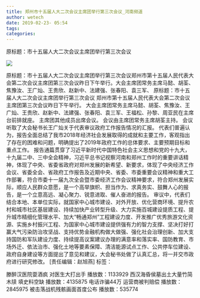 ```yaml
---
title: 郑州市十五届人大二次会议主席团举行第三次会议_河南频道
author: wetech
date: 2019-02-23- 05:54
tags: 
categories: 
---
```

原标题：市十五届人大二次会议主席团举行第三次会议
<!-- more -->
                
<img align="center" border="0" src="http://p2.ifengimg.com/a/2016/0810/204c433878d5cf9size1_w16_h16.png" />
                
            
原标题：市十五届人大二次会议主席团举行第三次会议郑州市第十五届人民代表大会第二次会议主席团第三次会议昨日下午举行。大会主席团常务主席马懿、胡荃、焦豫汝、王广灿、王贵欣、赵新中、法建强、张春阳、袁三军、
原标题：市十五届人大二次会议主席团举行第三次会议
郑州市第十五届人民代表大会第二次会议主席团第三次会议昨日下午举行。
大会主席团常务主席马懿、胡荃、焦豫汝、王广灿、王贵欣、赵新中、法建强、张春阳、袁三军、王福松、孙黎、周亚民在主席台前排就座。
主席团其他成员出席会议。
会议由主席团常务主席胡荃主持。
会议听取了大会秘书长王广灿关于代表审议政府工作报告情况的汇报。
代表们普遍认为，报告全面总结了我市2018年经济社会发展取得的成就和主要工作，客观指出了存在的困难和问题，明确提出了2019年政府工作的总体要求、主要预期目标和重点工作。
报告通篇贯穿了习近平新时代中国特色社会主义思想和党的十九大， 十九届二中、三中全会精神，习近平总书记视察河南和郑州工作时的重要讲话精神，体现了中央、省委省政府对郑州发展的新希望、新要求，体现了中央经济工作会议、省委全会、省政府工作报告及近期中央、省委、市委重要会议精神和重大工作部署，符合市委十一届九次全会暨市委经济工作会议精神要求，符合郑州发展实际，顺应人民群众意愿，是一个高举旗帜、担当作为、求真务实、鼓舞人心的报告，是一个立意高远、凝心聚力、锐意进取、催人奋进的报告。
审议中，代表们结合本地、本单位实际，就国家中心城市建设、对外开放、优化营商环境、提升农村和城市社区基层建设、持续加快产业转型升级、大力实施百城建设提质工程、提升城市精细化管理水平、加大“畅通郑州”工程建设力度、开发推广优秀旅游文化资源、实施乡村振兴工程、为国家中心城市建设提供强有力的智力支撑、坚决打好打赢大气污染防治攻坚战、支持优势金融机构做大做强、强化社会治理创新、加大支持国防和军队建设力度、持续提高议案建议办理的满意率和落实率、国防教育、市场外迁、依法治市、强化土地等要素保障、清洁能源试点工作、公共停车位建设、政府自身建设等方面提出了意见和建议，大会秘书处做了认真汇总，将一并交市政府进行研究修改。
[责任编辑：赵旭燕]
标签：
 
             
滕醉汉医院耍酒疯 对医生大打出手
播放数：1133929
西汉海昏侯墓出土大量竹简木牍 填史料空缺
播放数：4135875
电话诈骗44万 运营商被判赔偿
播放数：2845975
被击落战机残骸画面首度公布
播放数：535774
